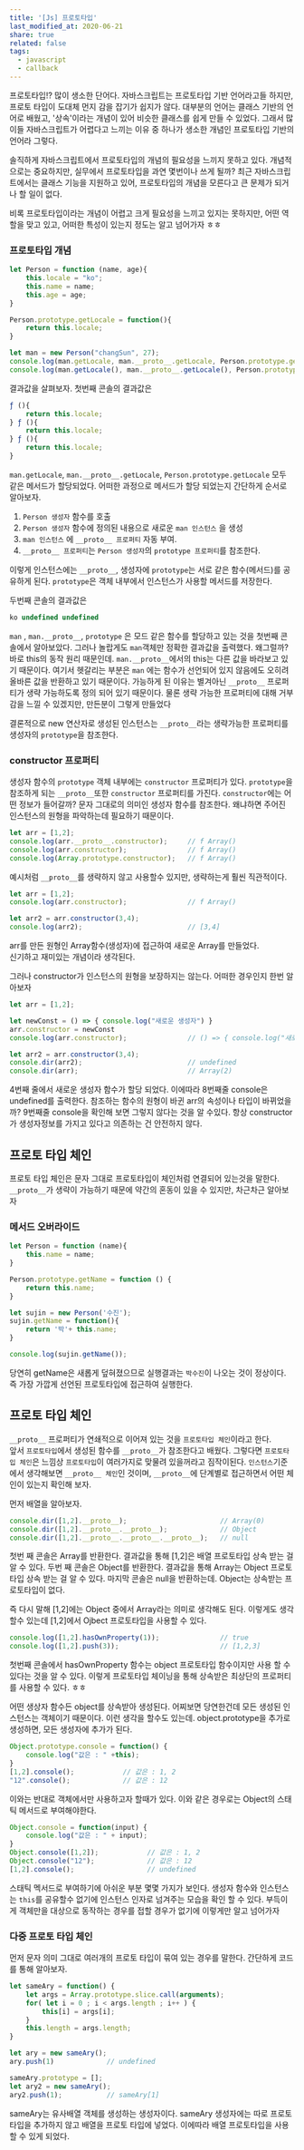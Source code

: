 ```yaml
---
title: '[Js] 프로토타입'
last_modified_at: 2020-06-21
share: true
related: false
tags:
  - javascript
  - callback
---
```


프로토타입!? 많이 생소한 단어다. 자바스크립트는 프로토타입 기반 언어라고들 하지만, 프로토 타입이 도대체 먼지 감을 잡기가 쉽지가 않다.
대부분의 언어는 클래스 기반의 언어로 배웠고, '상속'이라는 개념이 있어 비슷한 클래스를 쉽게 만들 수 있었다. 
그래서 많이들 자바스크립트가 어렵다고 느끼는 이유 중 하나가 생소한 개념인 프로토타입 기반의 언어라 그렇다. 

솔직하게 자바스크립트에서 프로토타입의 개념의 필요성을 느끼지 못하고 있다.
개념적으로는 중요하지만, 실무에서 프로토타입을 과연 몇번이나 쓰게 될까? 
최근 자바스크립트에서는 클래스 기능을 지원하고 있어, 프로토타입의 개념을 모른다고 큰 문제가 되거나 할 일이 없다.

비록 프로토타입이라는 개념이 어렵고 크게 필요성을 느끼고 있지는 못하지만, 
어떤 역할을 맞고 있고, 어떠한 특성이 있는지 정도는 알고 넘어가자 ㅎㅎ 

### 프로토타입 개념

```js
let Person = function (name, age){
    this.locale = "ko";
    this.name = name;
    this.age = age;
}

Person.prototype.getLocale = function(){
    return this.locale;
}

let man = new Person("changSun", 27);
console.log(man.getLocale, man.__proto__.getLocale, Person.prototype.getLocale);
console.log(man.getLocale(), man.__proto__.getLocale(), Person.prototype.getLocale());
```

결과값을 살펴보자.
첫번째 콘솔의 결과값은 
```js
ƒ (){
    return this.locale;
} ƒ (){
    return this.locale;
} ƒ (){
    return this.locale;
}
```
`man.getLocale`, `man.__proto__.getLocale`, `Person.prototype.getLocale` 모두 같은 메서드가 할당되었다.
어떠한 과정으로 메서드가 할당 되었는지 간단하게 순서로 알아보자.  

1. `Person 생성자` 함수를 호출 
2. `Person 생성자` 함수에 정의된 내용으로 새로운 `man 인스턴스` 을 생성
3. `man 인스턴스` 에 `__proto__ 프로퍼티` 자동 부여.
4.  `__proto__ 프로퍼티`는 `Person 생성자`의 `prototype 프로퍼티`를 참조한다.

이렇게 인스턴스에는 `__proto__`, 생성자에 `prototype`는 서로 같은 함수(메서드)를 공유하게 된다. 
`prototype`은 객체 내부에서 인스턴스가 사용할 메서드를 저장한다. 

두번째 콘솔의 결과값은 
```js
ko undefined undefined
```
`man` , `man.__proto__`, `prototype` 은 모드 같은 함수를 할당하고 있는 것을 첫번째 콘솔에서 알아보았다.
그러나 놀랍게도 `man`객체만 정확한 결과값을 출력했다. 왜그럴까? 바로 this의 동작 원리 때문인데.
`man.__proto__`에서의 this는 다른 값을 바라보고 있기 때문이다. 여기서 헷갈리는 부분은 
`man` 에는 함수가 선언되어 있지 않음에도 오히려 올바른 값을 반환하고 있기 때문이다.
가능하게 된 이유는 별겨아닌 `__proto__` 프로퍼티가 생략 가능하도록 정의 되어 있기 때문이다. 
물론 생략 가능한 프로퍼티에 대해 거부감을 느낄 수 있겠지만, 만든분이 그렇게 만들었다

결론적으로 new 연산자로 생성된 인스턴스는 `__proto__`라는 생략가능한 프로퍼티를 생성자의 `prototype`을 참조한다.

### constructor 프로퍼티

생성자 함수의 `prototype` 객체 내부에는 `constructor` 프로퍼티가 있다.
`prototype`을 참조하게 되는 `__proto__`또한 `constructor` 프로퍼티를 가진다.
`constructor`에는 어떤 정보가 들어갈까? 문자 그대로의 의미인 생성자 함수를 참조한다. 
왜냐하면 주어진 인스턴스의 원형을 파악하는데 필요하기 때문이다. 

```js
let arr = [1,2];
console.log(arr.__proto__.constructor);     // f Array()
console.log(arr.constructor);               // f Array()
console.log(Array.prototype.constructor);   // f Array()
```
예시처럼 `__proto__`를 생략하지 않고 사용할수 있지만, 생략하는게 훨씬 직관적이다.

```js
let arr = [1,2];
console.log(arr.constructor);               // f Array()

let arr2 = arr.constructor(3,4);
console.log(arr2);                          // [3,4]
```
arr를 만든 원형인 Array함수(생성자)에 접근하여 새로운 Array를 만들었다.  
신기하고 재미있는 개념이라 생각된다. 

그러나 constructor가 인스턴스의 원형을 보장하지는 않는다. 
어떠한 경우인지 한번 알아보자 

```js
let arr = [1,2];

let newConst = () => { console.log("새로운 생성자") }
arr.constructor = newConst
console.log(arr.constructor);               // () => { console.log("새로운 생성자") }

let arr2 = arr.constructor(3,4);
console.dir(arr2);                          // undefined
console.dir(arr);                           // Array(2)
```

4번째 줄에서 새로운 생성자 함수가 할당 되었다. 이에따라 8번째줄 console은 undefined를 출력한다. 
참조하는 함수의 원형이 바귄 arr의 속성이나 타입이 바뀌었을까? 9번째줄 console을 확인해 보면 
그렇지 않다는 것을 알 수있다. 항상 constructor가 생성자정보를 가지고 있다고 의존하는 건 안전하지 않다. 

## 프로토 타입 체인

프로토 타입 체인은 문자 그대로 프로토타입이 체인처럼 연결되어 있는것을 말한다. 
`__proto__`가 생략이 가능하기 때문에 약간의 혼동이 있을 수 있지만, 차근차근 알아보자


### 메서드 오버라이드 

```js
let Person = function (name){
    this.name = name;
}

Person.prototype.getName = function () {
    return this.name;
}

let sujin = new Person('수진');
sujin.getName = function(){
    return '박'+ this.name;
}

console.log(sujin.getName());
```
당연히 getName은 새롭게 덮혀졌으므로 실행결과는 `박수진`이 나오는 것이 정상이다.
즉 가장 가깝게 선언된 프로토타입에 접근하여 실행한다. 

## 프로토 타입 체인

`__proto__` 프로퍼티가 연쇄적으로 이어져 있는 것을 `프로토타입 체인`이라고 한다.  
앞서 `프로토타입`에서 생성된 함수를 `__proto__`가 참조한다고 배웠다. 
그렇다면 `프로토타입 체인`은 느낌상 `프로토타입`이 여러가지로 맞물려 있을꺼라고 짐작이된다.
`인스턴스`기준에서 생각해보면 `__proto__ 체인`인 것이며, `__proto__`에 단계별로 접근하면서 어떤 체인이 있는지 확인해 보자.  

먼저 배열을 알아보자.

```js
console.dir([1,2].__proto__);                       // Array(0)
console.dir([1,2].__proto__.__proto__);             // Object
console.dir([1,2].__proto__.__proto__.__proto__);   // null
```

첫번 째 콘솔은 Array를 반환한다. 결과값을 통해 [1,2]은 배열 프로토타입 상속 받는 걸 알 수 있다.
두번 째 콘솔은 Object를 반환한다. 결과값을 통해 Array는 Object 프로토타입 상속 받는 걸 알 수 있다. 
마지막 콘솔은 null을 반환하는데. Object는 상속받는 프로토타입이 없다. 

즉 다시 말해 [1,2]에는 Object 중에서 Array라는 의미로 생각해도 된다. 
이렇게도 생각할수 있는데 [1,2]에서 Ojbect 프로토타입을 사용할 수 있다.

```js
console.log([1,2].hasOwnProperty(1));               // true
console.log([1,2].push(3));                         // [1,2,3]
```

첫번째 콘솔에서 hasOwnProperty 함수는 object 프로토타입 함수이지만 사용 할 수 있다는 것을 알 수 있다.
이렇게 프로토타입 체이닝을 통해 상속받은 최상단의 프로퍼티를 사용할 수 있다. ㅎㅎ

어떤 생상자 함수든 object를 상속받아 생성된다. 어찌보면 당연한건데 모든 생성된 인스턴스는 객체이기 때문이다.
이런 생각을 할수도 있는데. object.prototype을 추가로 생성하면, 모든 생성자에 추가가 된다.

```js
Object.prototype.console = function() {
    console.log("값은 : " +this);
}  
[1,2].console();            // 값은 : 1, 2
"12".console();             // 값은 : 12
```

이와는 반대로 객체에서만 사용하고자 할때가 있다. 이와 같은 경우로는 Object의 스태틱 메서드로 부여해야한다.

```js
Object.console = function(input) {
    console.log("값은 : " + input);
}  
Object.console([1,2]);            // 값은 : 1, 2
Object.console("12");             // 값은 : 12
[1,2].console();                  // undefined
```
스태틱 멕서드로 부여하기에 아쉬운 부분 몇몇 가지가 보인다. 생성자 함수와 인스턴스는 `this`를 공유할수 없기에 인스턴스 인자로
넘겨주는 모습을 확인 할 수 있다. 부득이게 객체만을 대상으로 동작하는 경우를 접할 경우가 없기에 이렇게만 알고 넘어가자 

### 다중 프로토 타입 체인

먼저 문자 의미 그대로 여러개의 프로토 타입이 묶여 있는 경우를 말한다. 
간단하게 코드를 통해 알아보자. 

```js
let sameAry = function() {
    let args = Array.prototype.slice.call(arguments);
    for( let i = 0 ; i < args.length ; i++ ) {
        this[i] = args[i];
    }
    this.length = args.length;
}

let ary = new sameAry();
ary.push(1)             // undefined

sameAry.prototype = [];
let ary2 = new sameAry(); 
ary2.push(1);           // sameAry[1]
```

sameAry는 유사배열 객체를 생성하는 생성자이다. sameAry 생성자에는 따로 프로토 타입을 추가하지 않고 
배열을 프로토 타입에 넣었다. 이에따라 배열 프로토타입을 사용할 수 있게 되었다. 